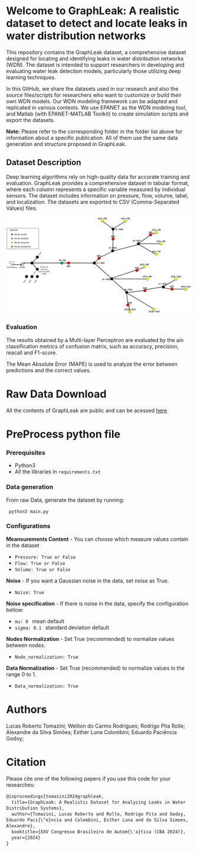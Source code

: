 # Welcome to GraphLeak: A realistic dataset to detect and locate leaks in water distribution networks

This repository contains the GraphLeak dataset, a comprehensive dataset designed for locating and identifying leaks in water distribution networks (WDN). The dataset is intended to support researchers in developing and evaluating water leak detection models, particularly those utilizing deep learning techniques.

In this GitHub, we share the datasets used in our research and also the source files/scripts for researchers who want to customize or build their own WDN models. Our WDN modeling framework can be adapted and replicated in various contexts. We use EPANET as the WDN modeling tool, and Matlab (with EPANET-MATLAB Toolkit) to create simulation scripts and export the datasets.

**Note:** Please refer to the corresponding folder in the folder list above for information about a specific publication. All of them use the same data generation and structure proposed in GraphLeak.

## Dataset Description
Deep learning algorithms rely on high-quality data for accurate training and evaluation. GraphLeak provides a comprehensive dataset in tabular format, where each column represents a specific variable measured by individual sensors. The dataset includes information on pressure, flow, volume, label, and localization. The datasets are exported to CSV (Comma-Separated Values) files.



![WDS_topologie](/WDS_top.png)

### Evaluation

The results obtained by a Multi-layer Perceptron are evaluated by the ain classification metrics of confusion matrix, such as accuracy, precision, reacall and F1-score.

The Mean Absolute Error (MAPE) is used to analyze the error between predictions and the correct values.

# Raw Data Download

All the contents of GraphLeak are public and can be acessed [here](https://drive.google.com/drive/folders/1Q_JQO2OZhejQEd0BMdx0UGcRaDo85ENC?usp=share_link)

# PreProcess python file

### Prerequisites
- Python3
- All the libraries in <code>requirements.txt</code>

### Data generation

From raw Data, generate the dataset by running:

<pre><code> python3 main.py </pre></code>

### Configurations

**Meansurements Content** - You can choose which measure values contain in the dataset
- <code>Pressure: True or False</code>
- <code>Flow: True or False</code>
- <code>Volume: True or False</code>

**Noise** - If you want a Gaussian noise in the data, set noise as True.
- <code>Noise: True</code>

**Noise specification** - If there is noise in the data, specify the configuration bellow:
- <code>mu: 0 </code> mean default
- <code>sigma: 0.1 </code> standard deviation default

**Nodes Normalization** - Set True (recommended) to normalize values between nodes.
- <code>Node_normalization: True</code>

**Data Normalization** - Set True (recommended) to normalize values in the range 0 to 1.
- <code>Data_normalization: True</code>


# Authors
Lucas Roberto Tomazini;
Weliton do Carmo Rodrigues;
Rodrigo Pita Rolle;
Alexandre da Silva Simões;
Esther Luna Colombini;
Eduardo Paciência Godoy;


# Citation 
Please cite one of the following papers if you use this code for your researches:

<pre><code>@inproceedings{tomazini2024graphleak,
  title={GraphLeak: A Realistic Dataset for Analyzing Leaks in Water Distribution Systems},
  author={Tomazini, Lucas Roberto and Rolle, Rodrigo Pita and Godoy, Eduardo Paci{\^e}ncia and Colombini, Esther Luna and da Silva Simoes, Alexandre},
  booktitle={XXV Congresso Brasileiro de Autom{\'a}tica (CBA 2024)},
  year={2024}
}
</code></pre>

